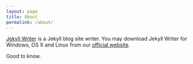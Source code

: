 ```yaml
---
layout: page
title: About
permalink: /about/
---
```


[Jekyll Writer](http://www.jekyllwriter.com) is a Jekyll blog site writer. You may download Jekyll Writer for Windows, OS X and Linux from our [official website](http://www.jekyllwriter.com).

Good to know.